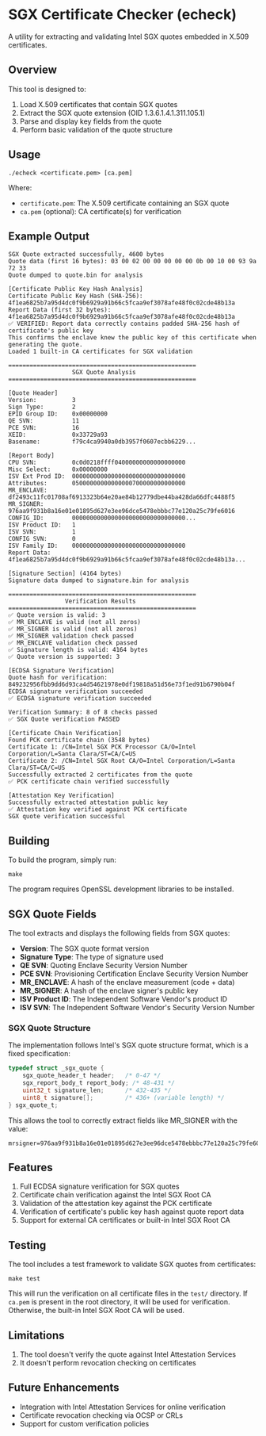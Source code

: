 # SGX Certificate Checker (echeck)

A utility for extracting and validating Intel SGX quotes embedded in X.509 certificates.

## Overview

This tool is designed to:

1. Load X.509 certificates that contain SGX quotes
2. Extract the SGX quote extension (OID 1.3.6.1.4.1.311.105.1)
3. Parse and display key fields from the quote
4. Perform basic validation of the quote structure

## Usage

```
./echeck <certificate.pem> [ca.pem]
```

Where:
- `certificate.pem`: The X.509 certificate containing an SGX quote
- `ca.pem` (optional): CA certificate(s) for verification

## Example Output

```
SGX Quote extracted successfully, 4600 bytes
Quote data (first 16 bytes): 03 00 02 00 00 00 00 00 0b 00 10 00 93 9a 72 33 
Quote dumped to quote.bin for analysis

[Certificate Public Key Hash Analysis]
Certificate Public Key Hash (SHA-256): 4f1ea6825b7a95d4dc0f9b6929a91b66c5fcaa9ef3078afe48f0c02cde48b13a
Report Data (first 32 bytes): 4f1ea6825b7a95d4dc0f9b6929a91b66c5fcaa9ef3078afe48f0c02cde48b13a
✅ VERIFIED: Report data correctly contains padded SHA-256 hash of certificate's public key
This confirms the enclave knew the public key of this certificate when generating the quote.
Loaded 1 built-in CA certificates for SGX validation

=====================================================
                  SGX Quote Analysis                 
=====================================================

[Quote Header]
Version:          3
Sign Type:        2
EPID Group ID:    0x00000000
QE SVN:           11
PCE SVN:          16
XEID:             0x33729a93
Basename:         f79c4ca9940a0db3957f0607ecbb6229...

[Report Body]
CPU SVN:          0c0d0218ffff04000000000000000000
Misc Select:      0x00000000
ISV Ext Prod ID:  00000000000000000000000000000000
Attributes:       05000000000000000700000000000000
MR_ENCLAVE: df2493c11fc01708af6913323b64e20ae84b12779dbe44ba428da66dfc4488f5
MR_SIGNER: 976aa9f931b8a16e01e01895d627e3ee96dce5478ebbbc77e120a25c79fe6016
CONFIG_ID:        00000000000000000000000000000000...
ISV Product ID:   1
ISV SVN:          1
CONFIG SVN:       0
ISV Family ID:    00000000000000000000000000000000
Report Data:      4f1ea6825b7a95d4dc0f9b6929a91b66c5fcaa9ef3078afe48f0c02cde48b13a...

[Signature Section] (4164 bytes)
Signature data dumped to signature.bin for analysis

=====================================================
                Verification Results                 
=====================================================
✅ Quote version is valid: 3
✅ MR_ENCLAVE is valid (not all zeros)
✅ MR_SIGNER is valid (not all zeros)
✅ MR_SIGNER validation check passed
✅ MR_ENCLAVE validation check passed
✅ Signature length is valid: 4164 bytes
✅ Quote version is supported: 3

[ECDSA Signature Verification]
Quote hash for verification: 849232956fbb9dd6d93ca4d54621978e0df19818a51d56e73f1ed91b6790b04f
ECDSA signature verification succeeded
✅ ECDSA signature verification succeeded

Verification Summary: 8 of 8 checks passed
✅ SGX Quote verification PASSED

[Certificate Chain Verification]
Found PCK certificate chain (3548 bytes)
Certificate 1: /CN=Intel SGX PCK Processor CA/O=Intel Corporation/L=Santa Clara/ST=CA/C=US
Certificate 2: /CN=Intel SGX Root CA/O=Intel Corporation/L=Santa Clara/ST=CA/C=US
Successfully extracted 2 certificates from the quote
✅ PCK certificate chain verified successfully

[Attestation Key Verification]
Successfully extracted attestation public key
✅ Attestation key verified against PCK certificate
SGX quote verification successful
```

## Building

To build the program, simply run:

```
make
```

The program requires OpenSSL development libraries to be installed.

## SGX Quote Fields

The tool extracts and displays the following fields from SGX quotes:

- **Version**: The SGX quote format version
- **Signature Type**: The type of signature used
- **QE SVN**: Quoting Enclave Security Version Number
- **PCE SVN**: Provisioning Certification Enclave Security Version Number
- **MR_ENCLAVE**: A hash of the enclave measurement (code + data)
- **MR_SIGNER**: A hash of the enclave signer's public key
- **ISV Product ID**: The Independent Software Vendor's product ID
- **ISV SVN**: The Independent Software Vendor's Security Version Number

### SGX Quote Structure

The implementation follows Intel's SGX quote structure format, which is a fixed specification:

```c
typedef struct _sgx_quote {
    sgx_quote_header_t header;   /* 0-47 */
    sgx_report_body_t report_body; /* 48-431 */
    uint32_t signature_len;      /* 432-435 */
    uint8_t signature[];         /* 436+ (variable length) */
} sgx_quote_t;
```

This allows the tool to correctly extract fields like MR_SIGNER with the value:
```
mrsigner=976aa9f931b8a16e01e01895d627e3ee96dce5478ebbbc77e120a25c79fe6016
```

## Features

1. Full ECDSA signature verification for SGX quotes
2. Certificate chain verification against the Intel SGX Root CA
3. Validation of the attestation key against the PCK certificate
4. Verification of certificate's public key hash against quote report data
5. Support for external CA certificates or built-in Intel SGX Root CA

## Testing

The tool includes a test framework to validate SGX quotes from certificates:

```
make test
```

This will run the verification on all certificate files in the `test/` directory.
If `ca.pem` is present in the root directory, it will be used for verification.
Otherwise, the built-in Intel SGX Root CA will be used.

## Limitations

1. The tool doesn't verify the quote against Intel Attestation Services
2. It doesn't perform revocation checking on certificates

## Future Enhancements

- Integration with Intel Attestation Services for online verification
- Certificate revocation checking via OCSP or CRLs
- Support for custom verification policies